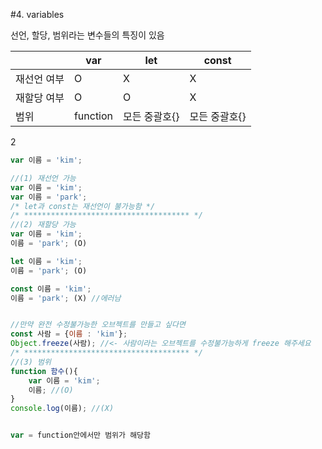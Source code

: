 #4. variables


선언, 할당, 범위라는 변수들의 특징이 있음


|           |    var   |     let   |   const    |
|-----------|----------|-----------|------------|
| 재선언 여부 |     O    |     X     |      X     |
| 재할당 여부 |     O    |     O     |      X     |
|    범위    | function |모든 중괄호{}|모든 중괄호{}|
2
```javascript
var 이름 = 'kim';

//(1) 재선언 가능
var 이름 = 'kim';
var 이름 = 'park';
/* let과 const는 재선언이 불가능함 */
/* ************************************* */
//(2) 재할당 가능
var 이름 = 'kim';
이름 = 'park'; (O)

let 이름 = 'kim';
이름 = 'park'; (O)

const 이름 = 'kim';
이름 = 'park'; (X) //에러남


//만약 완전 수정불가능한 오브젝트를 만들고 싶다면
const 사람 = {이름 : 'kim'};
Object.freeze(사람); //<- 사람이라는 오브젝트를 수정불가능하게 freeze 해주세요
/* ************************************* */
//(3) 범위
function 함수(){
	var 이름 = 'kim';
    이름; //(O)
}
console.log(이름); //(X)


var = function안에서만 범위가 해당함
```

